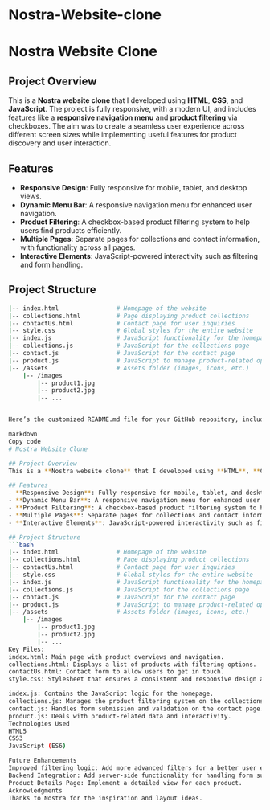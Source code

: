 # Nostra-Website-clone
# Nostra Website Clone

## Project Overview
This is a **Nostra website clone** that I developed using **HTML**, **CSS**, and **JavaScript**. The project is fully responsive, with a modern UI, and includes features like a **responsive navigation menu** and **product filtering** via checkboxes. The aim was to create a seamless user experience across different screen sizes while implementing useful features for product discovery and user interaction.

## Features
- **Responsive Design**: Fully responsive for mobile, tablet, and desktop views.
- **Dynamic Menu Bar**: A responsive navigation menu for enhanced user navigation.
- **Product Filtering**: A checkbox-based product filtering system to help users find products efficiently.
- **Multiple Pages**: Separate pages for collections and contact information, with functionality across all pages.
- **Interactive Elements**: JavaScript-powered interactivity such as filtering and form handling.

## Project Structure
```bash
|-- index.html                # Homepage of the website
|-- collections.html          # Page displaying product collections
|-- contactUs.html            # Contact page for user inquiries
|-- style.css                 # Global styles for the entire website
|-- index.js                  # JavaScript functionality for the homepage
|-- collections.js            # JavaScript for the collections page
|-- contact.js                # JavaScript for the contact page
|-- product.js                # JavaScript to manage product-related operations
|-- /assets                   # Assets folder (images, icons, etc.)
    |-- /images
        |-- product1.jpg
        |-- product2.jpg
        |-- ...


Here’s the customized README.md file for your GitHub repository, including all the files you’ve implemented:

markdown
Copy code
# Nostra Website Clone

## Project Overview
This is a **Nostra website clone** that I developed using **HTML**, **CSS**, and **JavaScript**. The project is fully responsive, with a modern UI, and includes features like a **responsive navigation menu** and **product filtering** via checkboxes. The aim was to create a seamless user experience across different screen sizes while implementing useful features for product discovery and user interaction.

## Features
- **Responsive Design**: Fully responsive for mobile, tablet, and desktop views.
- **Dynamic Menu Bar**: A responsive navigation menu for enhanced user navigation.
- **Product Filtering**: A checkbox-based product filtering system to help users find products efficiently.
- **Multiple Pages**: Separate pages for collections and contact information, with functionality across all pages.
- **Interactive Elements**: JavaScript-powered interactivity such as filtering and form handling.

## Project Structure
```bash
|-- index.html                # Homepage of the website
|-- collections.html          # Page displaying product collections
|-- contactUs.html            # Contact page for user inquiries
|-- style.css                 # Global styles for the entire website
|-- index.js                  # JavaScript functionality for the homepage
|-- collections.js            # JavaScript for the collections page
|-- contact.js                # JavaScript for the contact page
|-- product.js                # JavaScript to manage product-related operations
|-- /assets                   # Assets folder (images, icons, etc.)
    |-- /images
        |-- product1.jpg
        |-- product2.jpg
        |-- ...
Key Files:
index.html: Main page with product overviews and navigation.
collections.html: Displays a list of products with filtering options.
contactUs.html: Contact form to allow users to get in touch.
style.css: Stylesheet that ensures a consistent and responsive design across all pages.

index.js: Contains the JavaScript logic for the homepage.
collections.js: Manages the product filtering system on the collections page.
contact.js: Handles form submission and validation on the contact page.
product.js: Deals with product-related data and interactivity.
Technologies Used
HTML5
CSS3
JavaScript (ES6)

Future Enhancements
Improved filtering logic: Add more advanced filters for a better user experience.
Backend Integration: Add server-side functionality for handling form submissions.
Product Details Page: Implement a detailed view for each product.
Acknowledgments
Thanks to Nostra for the inspiration and layout ideas.
